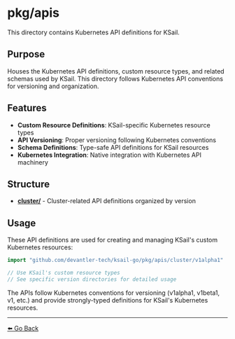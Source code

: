 # pkg/apis

This directory contains Kubernetes API definitions for KSail.

## Purpose

Houses the Kubernetes API definitions, custom resource types, and related schemas used by KSail. This directory follows Kubernetes API conventions for versioning and organization.

## Features

- **Custom Resource Definitions**: KSail-specific Kubernetes resource types
- **API Versioning**: Proper versioning following Kubernetes conventions
- **Schema Definitions**: Type-safe API definitions for KSail resources
- **Kubernetes Integration**: Native integration with Kubernetes API machinery

## Structure

- **[cluster/](./cluster/README.md)** - Cluster-related API definitions organized by version

## Usage

These API definitions are used for creating and managing KSail's custom Kubernetes resources:

```go
import "github.com/devantler-tech/ksail-go/pkg/apis/cluster/v1alpha1"

// Use KSail's custom resource types
// See specific version directories for detailed usage
```

The APIs follow Kubernetes conventions for versioning (v1alpha1, v1beta1, v1, etc.) and provide strongly-typed definitions for KSail's Kubernetes resources.

---

[⬅️ Go Back](../README.md)